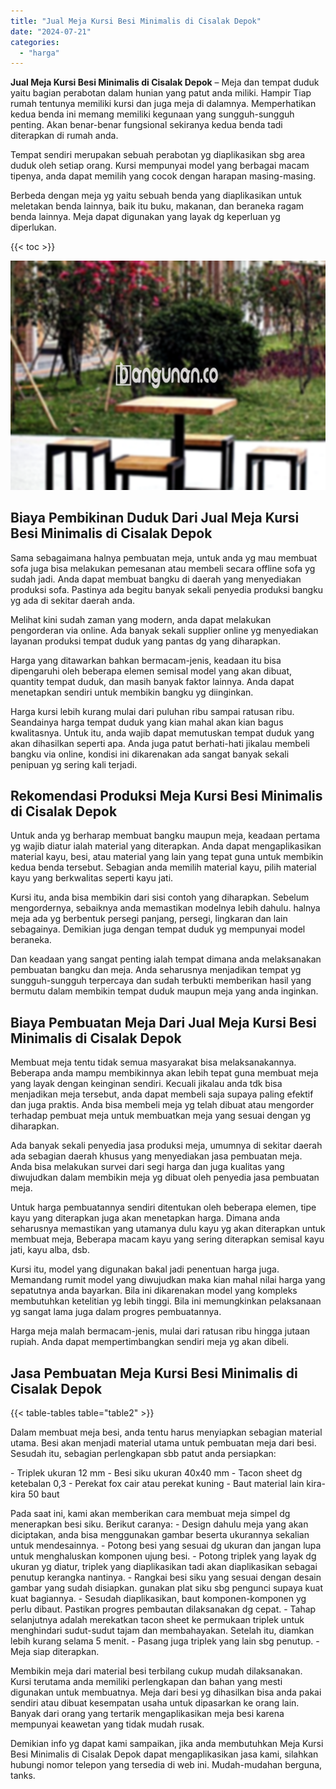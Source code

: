```yaml
---
title: "Jual Meja Kursi Besi Minimalis di Cisalak Depok"
date: "2024-07-21"
categories: 
  - "harga"
---
```


**Jual Meja Kursi Besi Minimalis di Cisalak Depok** – Meja dan tempat duduk yaitu bagian perabotan dalam hunian yang patut anda miliki. Hampir Tiap rumah tentunya memiliki kursi dan juga meja di dalamnya. Memperhatikan kedua benda ini memang memiliki kegunaan yang sungguh-sungguh penting. Akan benar-benar fungsional sekiranya kedua benda tadi diterapkan di rumah anda.

Tempat sendiri merupakan sebuah perabotan yg diaplikasikan sbg area duduk oleh setiap orang. Kursi mempunyai model yang berbagai macam tipenya, anda dapat memilih yang cocok dengan harapan masing-masing.

Berbeda dengan meja yg yaitu sebuah benda yang diaplikasikan untuk meletakan benda lainnya, baik itu buku, makanan, dan beraneka ragam benda lainnya. Meja dapat digunakan yang layak dg keperluan yg diperlukan.

{{< toc >}}

![Jual Meja Kursi Besi Minimalis di Cisalak Depok](/images/jual-meja-besi-murah13.png)

## Biaya Pembikinan Duduk Dari Jual Meja Kursi Besi Minimalis di Cisalak Depok

Sama sebagaimana halnya pembuatan meja, untuk anda yg mau membuat sofa juga bisa melakukan pemesanan atau membeli secara offline sofa yg sudah jadi. Anda dapat membuat bangku di daerah yang menyediakan produksi sofa. Pastinya ada begitu banyak sekali penyedia produksi bangku yg ada di sekitar daerah anda.

Melihat kini sudah zaman yang modern, anda dapat melakukan pengorderan via online. Ada banyak sekali supplier online yg menyediakan layanan produksi tempat duduk yang pantas dg yang diharapkan.

Harga yang ditawarkan bahkan bermacam-jenis, keadaan itu bisa dipengaruhi oleh beberapa elemen semisal model yang akan dibuat, quantity tempat duduk, dan masih banyak faktor lainnya. Anda dapat menetapkan sendiri untuk membikin bangku yg diinginkan.

Harga kursi lebih kurang mulai dari puluhan ribu sampai ratusan ribu. Seandainya harga tempat duduk yang kian mahal akan kian bagus kwalitasnya. Untuk itu, anda wajib dapat memutuskan tempat duduk yang akan dihasilkan seperti apa. Anda juga patut berhati-hati jikalau membeli bangku via online, kondisi ini dikarenakan ada sangat banyak sekali penipuan yg sering kali terjadi.

## Rekomendasi Produksi Meja Kursi Besi Minimalis di Cisalak Depok

Untuk anda yg berharap membuat bangku maupun meja, keadaan pertama yg wajib diatur ialah material yang diterapkan. Anda dapat mengaplikasikan material kayu, besi, atau material yang lain yang tepat guna untuk membikin kedua benda tersebut. Sebagian anda memilih material kayu, pilih material kayu yang berkwalitas seperti kayu jati.

Kursi itu, anda bisa membikin dari sisi contoh yang diharapkan. Sebelum mengordernya, sebaiknya anda memastikan modelnya lebih dahulu. halnya meja ada yg berbentuk persegi panjang, persegi, lingkaran dan lain sebagainya. Demikian juga dengan tempat duduk yg mempunyai model beraneka.

Dan keadaan yang sangat penting ialah tempat dimana anda melaksanakan pembuatan bangku dan meja. Anda seharusnya menjadikan tempat yg sungguh-sungguh terpercaya dan sudah terbukti memberikan hasil yang bermutu dalam membikin tempat duduk maupun meja yang anda inginkan.

## Biaya Pembuatan Meja Dari Jual Meja Kursi Besi Minimalis di Cisalak Depok

Membuat meja tentu tidak semua masyarakat bisa melaksanakannya. Beberapa anda mampu membikinnya akan lebih tepat guna membuat meja yang layak dengan keinginan sendiri. Kecuali jikalau anda tdk bisa menjadikan meja tersebut, anda dapat membeli saja supaya paling efektif dan juga praktis. Anda bisa membeli meja yg telah dibuat atau mengorder terhadap pembuat meja untuk membuatkan meja yang sesuai dengan yg diharapkan.

Ada banyak sekali penyedia jasa produksi meja, umumnya di sekitar daerah ada sebagian daerah khusus yang menyediakan jasa pembuatan meja. Anda bisa melakukan survei dari segi harga dan juga kualitas yang diwujudkan dalam membikin meja yg dibuat oleh penyedia jasa pembuatan meja.

Untuk harga pembuatannya sendiri ditentukan oleh beberapa elemen, tipe kayu yang diterapkan juga akan menetapkan harga. Dimana anda seharusnya memastikan yang utamanya dulu kayu yg akan diterapkan untuk membuat meja, Beberapa macam kayu yang sering diterapkan semisal kayu jati, kayu alba, dsb.

Kursi itu, model yang digunakan bakal jadi penentuan harga juga. Memandang rumit model yang diwujudkan maka kian mahal nilai harga yang sepatutnya anda bayarkan. Bila ini dikarenakan model yang kompleks membutuhkan ketelitian yg lebih tinggi. Bila ini memungkinkan pelaksanaan yg sangat lama juga dalam progres pembuatannya.

Harga meja malah bermacam-jenis, mulai dari ratusan ribu hingga jutaan rupiah. Anda dapat mempertimbangkan sendiri meja yg akan dibeli.

## Jasa Pembuatan Meja Kursi Besi Minimalis di Cisalak Depok

{{< table-tables table="table2" >}}

Dalam membuat meja besi, anda tentu harus menyiapkan sebagian material utama. Besi akan menjadi material utama untuk pembuatan meja dari besi. Sesudah itu, sebagian perlengkapan sbb patut anda persiapkan:

\- Triplek ukuran 12 mm - Besi siku ukuran 40x40 mm - Tacon sheet dg ketebalan 0,3 - Perekat fox cair atau perekat kuning - Baut material lain kira-kira 50 baut

Pada saat ini, kami akan memberikan cara membuat meja simpel dg menerapkan besi siku. Berikut caranya: - Design dahulu meja yang akan diciptakan, anda bisa menggunakan gambar beserta ukurannya sekalian untuk mendesainnya. - Potong besi yang sesuai dg ukuran dan jangan lupa untuk menghaluskan komponen ujung besi. - Potong triplek yang layak dg ukuran yg diatur, triplek yang diaplikasikan tadi akan diaplikasikan sebagai penutup kerangka nantinya. - Rangkai besi siku yang sesuai dengan desain gambar yang sudah disiapkan. gunakan plat siku sbg pengunci supaya kuat kuat bagiannya. - Sesudah diaplikasikan, baut komponen-komponen yg perlu dibaut. Pastikan progres pembautan dilaksanakan dg cepat. - Tahap selanjutnya adalah merekatkan tacon sheet ke permukaan triplek untuk menghindari sudut-sudut tajam dan membahayakan. Setelah itu, diamkan lebih kurang selama 5 menit. - Pasang juga triplek yang lain sbg penutup. - Meja siap diterapkan.

Membikin meja dari material besi terbilang cukup mudah dilaksanakan. Kursi terutama anda memiliki perlengkapan dan bahan yang mesti digunakan untuk membuatnya. Meja dari besi yg dihasilkan bisa anda pakai sendiri atau dibuat kesempatan usaha untuk dipasarkan ke orang lain. Banyak dari orang yang tertarik mengaplikasikan meja besi karena mempunyai keawetan yang tidak mudah rusak.

Demikian info yg dapat kami sampaikan, jika anda membutuhkan Meja Kursi Besi Minimalis di Cisalak Depok dapat mengaplikasikan jasa kami, silahkan hubungi nomor telepon yang tersedia di web ini. Mudah-mudahan berguna, tanks.

